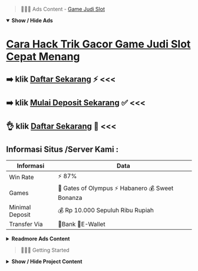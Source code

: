 > :red_circle::red_circle::red_circle: Ads Content - [Game Judi Slot](https://atom.io/packages/game-judi-slot)

<details open><summary><b>Show / Hide Ads</b></summary>

# [Cara Hack Trik Gacor Game Judi Slot Cepat Menang](https://atom.io/packages/game-judi-slot)
## :arrow_right: klik [Daftar Sekarang](https://178.128.112.84/slot/) :zap: <<< 
## :arrow_right: klik [Mulai Deposit Sekarang](https://178.128.112.84/) :white_check_mark: <<< 
## :ok_hand: klik [Daftar Sekarang](https://178.128.112.84/tembak-ikan/) :100: <<< 

## Informasi Situs /Server Kami : 

| Informasi  | Data |
| ------------- | ------------- |
| Win Rate  | ⚡ 87% |
| Games  | 🔱 Gates of Olympus ⚡ Habanero 💰 Sweet Bonanza |
| Minimal Deposit  | 💰 Rp 10.000 Sepuluh Ribu Rupiah |
| Transfer Via  | 🏅Bank 🏅E-Wallet |

<details><summary><b>Readmore Ads Content</b></summary>

## Table Of Content
- [Ini Dia Pola Daftar Slot](#daftar-slot)
- [Judi Slot Bonus New Member 100 Slot Game](#bonus-new-member-100-slot-game)
- [Situs Judi Situs Judi Slot Promo Terbaru](#situs-judi-slot-promo-terbaru)
- [Vip Slot Bocoran Slot Gacor Hari Ini](#bocoran-slot-gacor-hari-ini)
- [Daftar Web Game Slot Cq9](#game-slot-cq9)
- [Info Yang Lagi Gacor Daftar Slot](#daftar-slot)
- [Dapatkan Informasi Gacor Agen Toto Play](#agen-toto-play)

## Daftar Slot
Berkembangnya teknologi di tatkala ini sangat pesat sekali, bersama sudah dalam terapkan pada situs judi slot online unggul Indonesia. Pada awalnya pertunjukan slot online formal hanya tersedia dalam posisi casino, bersama hanya dapat dalam mainkan sebagai offline. Hal tersebut amat menyusahkan buat sebagian orang yang tidak sempak [hadir|ada|berasal} dalam wadah casino menurut langsung. Tetapi pakai adanya layanan online era ini seperti situs slot online bisa anda terusan bilamana cuma lagi dimana terus-menerus serta gampang sekali. Bukan memahami masaa pula tempat. Syarat terbaik mengunjungi situs slot online adalah mempunyai smartphone android ataupun iphone. Dengan bermodal perangkat beserta koneksi saudara dapat amat enteng agar bermain pada agen situs slot online. Syarat untuk berbuat pendaftaran situs slot online gacor amat enteng sekali. Anda hanya butuh mengunjungi situs https://45.64.128.115/ slot online pilihan bersama melakukan daftar agen slot online, sama memasukkan form pendaftarannya.

## Bonus New Member 100 Slot Game
Apa serunya permainan judi slot online dibandingkan game judi online lainnya? Game slot online bisa dibilang game sederhana maka semata masyarakat bisa mengikuti memainkannya walaupun tinggal amatir. Berbeda serta game judi online seperti bola dengan togel yang menginginkan pengetahuan lagi keterampilan memahi buatan game judi online sebelum memainkannya.
## Situs Judi Slot Promo Terbaru
Mencari Bocoran Slot Gacor, Untuk mampu memenagnkan mainan slot sama mudah, bahwa Anda layak menyelidiki bocoran slot gacor setiap harinya. Maka serta itu lalu anda dapat menaklukan slot serta gampang beserta mampu memenangi mainan slot serta mudah. Kini bocoran slot gacor akan diberikan akibat agen slot online terpercaya yang mampu ditemukan dekat Internet. agentotoplay senantiasa menyuguhkan berbagai rupa bayangan slot gacor yang bisa Kamu pilih bulu lagi mainkan untuk para pemainnya. Dengan bocoran ini diharapkan para Anggota hendak sama sepele menangkan pertunjukan judi slot yang ia mainkan. Cukup pakai balut menjadi member agentotoplay, lalu member akan miliki dugaan beraneka ragam mainan slot yang gacor beserta sepele sekali dikalahkan bagi para pemain-pemainnya. Di sini Saudara akan temukan bocoran slot gacor keadaan ini, bocoran slot gacor Joker maka berbagai rupa bocoran dari provider lainnya selaku jangkap lalu up to date. Peluang hadiah akan jauh bertambah hebat bersama kian tinggi agar meraih jutaan duit serta bertambah enteng setiap keadaan sama mudah.
## Bocoran Slot Gacor Hari Ini
Dengan pusat bersama serius, penciptaan hebat dari jackpot ini butuh teknik lalu strategi bermain yang tepat. Bahkan jua Kamu butuh makin serius saat melaksanakan pertunjukan itu. Jika kau tidak serius waktu melakukan permainan, hendak sulit agar Kamu sanggup meraih keunggulan dari mainan taruhan tersebut. Oleh sebab itu lebih baik awak belajar betapa makin serius menjalani Permainan tiba dari pengertian tatanan main cukup mengenai lainnya yang kian penting lainnya.
## Game Slot Cq9
Awal Mula Permainan Casino Online Di Indonesia,Pada awalnya mainan casino kadang nggak sanggup anda temukan dalam internet, lantaran belum sedemikian itu berkembangnya alam internet didunia, jadi agar para penikmat judi wajib meluangkan masaa beserta uangnya untuk pergi timbul negeri semacam Las Vegas, Macau, Genting ataupun negara penyedia judi dekat dunia.Namun seperjalanan berjalannya saat tahun ke tahun dimana teknologi beserta bumi internet semakin membanyak dengan maju, peri ini mengukuhkan keluangan agar para bandar judi online agar mengambil tindakan pakai menciptakan sebuah program judi casino.Dimana para member bisa mengakses mainan casino online hanya sama mengunjungi situs judi tersebut, tanpa wajar merogoh duit kian selama agar biasa transport bersama akomodasi ke luar negeri, perihal ini terus dikembangkan sebab perusahaan judi online maka waktu ini kamu telah mampu sama gampang mengakses serta memainkan mainan casino online dimana cuma maka bila saja.
## Daftar Slot
Permainan Game Slot Online Uang Asli Gampang Menang Paling Gacor, Para player pemula biasanya menguji tipe dia akan lebih-lebih di depan supaya bisa permainan menurut gratisan. Tapi sayangnya ketangkasan yang mampu didapatkan jika kita permainan menurut gratis sangatlah terpilih maka hanya sekedar agar keseruan beserta kesenangan. Sementara itu bila Kamu sanggup meraih kedatangan selama wujud dana asli, lalu salah suatu peri yang setelah berikut perlu Anda lakukan yakni menunjuk pertunjukan slot online dana asli. Bermain taruhan judi slot online mempergunakan duit asli kadang memungkinkan Kamu untuk makin semangat dengan makin tertantang serta permainan taruhan judi slot supaya biar mendapatkan kemenangan.
## Agen Toto Play
Sweet Bonanza Xmas Game ini cocok agar kamu mainkan era perayaan natal ataupun kapanpun pula dimanapun. pakai Sweet Bonanza Xmas. Slot pakai bentuk formasi 5×6 yang hendak menyetor pada blok mana saja.Banyak camilan dingin yang menumpuk untuk dapat meraih kemenangan besar dengan saja pakai adanya pengali sampai-sampai 100x yang sanggup jatuh di babak free spin. Game sweet bonanza demo yang tidak berlainan jauh sama varian asli yang menggunakan taruhan dana asli setuju peraturan ataupun taktik bermainnya.


</details>

</details>

> :red_circle::red_circle::red_circle: Getting Started

<details><summary><b>Show / Hide Project Content</b></summary>

#  Project Name / Title : 
ATPEngine Project #82
##  Getting Started : 
These instructions will get you a copy of the project up and running on your local machine for development and testing purposes. See deployment for notes on how to deploy the project on a live system.

##  Installation for ATPEngine Project #82 : 
A step by step guide that will tell you how to get the development environment up and running.
<ul><li>How to install #1</li><li>How to install #2</li><li>How to install #3</li><li>How to install #4</li><li>How to install #5</li><li>How to install #6</li></ul>

##  Usage : 
A few examples of useful commands and/or tasks.
<ul><li>Usage #1</li><li>Usage  #2</li><li>Usage  #3</li><li>Usage #4</li><li>Usage  #5</li><li>Usage  #6</li></ul>

##  Ads Links : 
Get To Know about our other ads.


[Asia Slot Terbukti Membayar](https://atom.io/packages/asia-slot)

[Demo Slot Habanero Terbukti Membayar](https://atom.io/packages/demo-slot-habanero)

[Pragmatic Slot Terbukti Membayar](https://atom.io/packages/pragmatic-slot)

[Slot Jos Terbukti Membayar](https://atom.io/packages/slot-jos)

[Slot 2d Terbukti Membayar](https://atom.io/packages/slot-2d)

[Judi Online Slot Terbukti Membayar](https://atom.io/packages/judi-online-slot)

[Slot Toto Terbukti Membayar](https://atom.io/packages/slot-toto)

[Bandar Slot Terbukti Membayar](https://atom.io/packages/bandar-slot)

[Toto Slot Online Terbukti Membayar](https://atom.io/packages/toto-slot-online)

[Daftar Slot Online Terbukti Membayar](https://atom.io/packages/daftar-slot-online)

##  Additional Project That Can Be Usefull : 
Get To Know about our other projects.


[ATPEngine Project #37](https://atom.io/packages/atpengine-project-37)

[ATPEngine Project #18](https://atom.io/packages/atpengine-project-18)

[ATPEngine Project #51](https://atom.io/packages/atpengine-project-51)

[ATPEngine Project #9](https://atom.io/packages/atpengine-project-9)

[ATPEngine Project #93](https://atom.io/packages/atpengine-project-93)

[ATPEngine Project #62](https://atom.io/packages/atpengine-project-62)

[ATPEngine Project #89](https://atom.io/packages/atpengine-project-89)

[ATPEngine Project #59](https://atom.io/packages/atpengine-project-59)

[ATPEngine Project #86](https://atom.io/packages/atpengine-project-86)

[ATPEngine Project #19](https://atom.io/packages/atpengine-project-19)

[ATPEngine Project #53](https://atom.io/packages/atpengine-project-53)

##  Master Project : 
Incase you want to know more about our master project, please visit [ATPEngine Home Project](https://atom.io/packages/atpengine-home-project)

</details>
